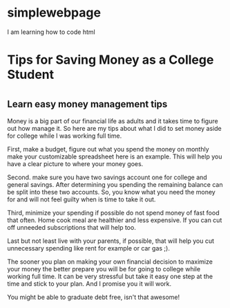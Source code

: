 # simplewebpage
I am learning how to code html
<html>
<body>
<h1>Tips for Saving Money as a College Student<h1>
<h2>Learn easy money management tips</h2>
<p>Money is a big part of our financial life as adults and it takes time to figure out how manage it. So here are my tips about what I did to set money aside for college while I was working full time.</p>
<p>First, make a budget, figure out what you spend the money on monthly make your customizable spreadsheet here is an example. This will help you have a clear picture to where your money goes.</p>
<p>Second. make sure you have two savings account one for college and general savings. After determining you spending the remaining balance can be split into these two accounts. So, you know what you need the money for and will not feel guilty when is time to take it out.</p>
<p>Third, minimize your spending if possible do not spend money of fast food that often. Home cook meal are healthier and less expensive. If you can cut off unneeded subscriptions that will help too.</p>
<p>Last but not least live with your parents, if possible, that will help you cut unnecessary spending like rent for example or car gas ;).</p>
<p>The sooner you plan on making your own financial decision to maximize your money the better prepare you will be for going to college while working full time. It can be very stressful but take it easy one step at the time and stick to your plan. And I promise you it will work.</p>
<p>You might be able to graduate debt free, isn't that awesome!</p>
</body>
</html>
